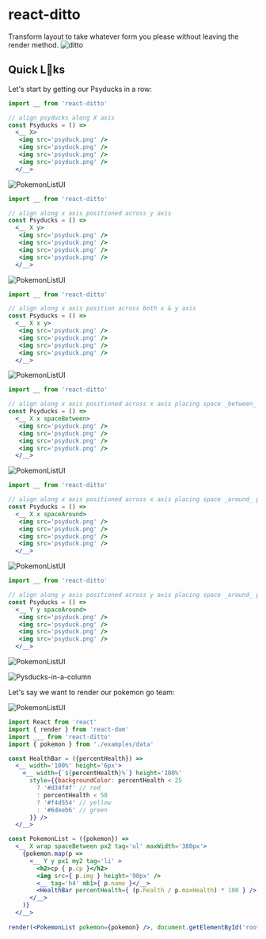 # react-ditto
Transform layout to take whatever form you please without leaving the render method.
![ditto](http://pokemonleedle.weebly.com/uploads/2/7/9/5/27952027/3465339_orig.gif)

## Quick L👀ks
Let's start by getting our Psyducks in a row:
```jsx
import __ from 'react-ditto'

// align psyducks along X axis
const Psyducks = () =>
  <__ X>
   <img src='psyduck.png' />
   <img src='psyduck.png' />
   <img src='psyduck.png' />
   <img src='psyduck.png' />
  </__>
```
![PokemonListUI](https://raw.githubusercontent.com/mikeyamadeo/react-ditto/master/assets/psyducks-in-a-row.jpg)

```jsx
import __ from 'react-ditto'

// align along x axis positioned across y axis
const Psyducks = () =>
  <__ X y>
   <img src='psyduck.png' />
   <img src='psyduck.png' />
   <img src='psyduck.png' />
   <img src='psyduck.png' />
  </__>
```
![PokemonListUI](https://raw.githubusercontent.com/mikeyamadeo/react-ditto/master/assets/psyducks-in-a-row-Xy.jpg)

```jsx
import __ from 'react-ditto'

// align along x axis position across both x & y axis
const Psyducks = () =>
  <__ X x y>
   <img src='psyduck.png' />
   <img src='psyduck.png' />
   <img src='psyduck.png' />
   <img src='psyduck.png' />
  </__>
```
![PokemonListUI](https://raw.githubusercontent.com/mikeyamadeo/react-ditto/master/assets/psyducks-in-a-row-Xxy.jpg)

```jsx
import __ from 'react-ditto'

// align along x axis positioned across x axis placing space _between_ psyducks
const Psyducks = () =>
  <__ X x spaceBetween>
   <img src='psyduck.png' />
   <img src='psyduck.png' />
   <img src='psyduck.png' />
   <img src='psyduck.png' />
  </__>
```
![PokemonListUI](https://raw.githubusercontent.com/mikeyamadeo/react-ditto/master/assets/psyducks-in-a-row-XxySpaceBetween.jpg)

```jsx
import __ from 'react-ditto'

// align along x axis positioned across x axis placing space _around_ psyducks
const Psyducks = () =>
  <__ X x spaceAround>
   <img src='psyduck.png' />
   <img src='psyduck.png' />
   <img src='psyduck.png' />
   <img src='psyduck.png' />
  </__>
```
![PokemonListUI](https://raw.githubusercontent.com/mikeyamadeo/react-ditto/master/assets/psyducks-in-a-row-XxySpaceAround.jpg)

```jsx
import __ from 'react-ditto'

// align along y axis positioned across y axis placing space _around_ psyducks
const Psyducks = () =>
  <__ Y y spaceAround>
   <img src='psyduck.png' />
   <img src='psyduck.png' />
   <img src='psyduck.png' />
   <img src='psyduck.png' />
  </__>
```
![PokemonListUI](https://raw.githubusercontent.com/mikeyamadeo/react-ditto/master/assets/psyducks-in-a-column.jpg)


![Pysducks-in-a-column](https://raw.githubusercontent.com/mikeyamadeo/react-ditto/master/assets/psyducks-in-a-column-YyWrap.jpg)

Let's say we want to render our pokemon go team:

![PokemonListUI](https://raw.githubusercontent.com/mikeyamadeo/react-ditto/master/assets/PokemonListUI.png)

```jsx
import React from 'react'
import { render } from 'react-dom'
import ___ from 'react-ditto'
import { pokemon } from './examples/data'

const HealthBar = ({percentHealth}) =>
  <__ width='100%' height='6px'>
    <__ width={`${percentHealth}%`} height='100%'
      style={{backgroundColor: percentHealth < 25
        ? '#d34f4f' // red
        : percentHealth < 50
        ? '#f4d554' // yellow
        : '#6deeb6' // green
      }} />
  </__>

const PokemonList = ({pokemon}) =>
  <__ X wrap spaceBetween px2 tag='ul' maxWidth='380px'>
    {pokemon.map(p =>
      <__ Y y px1 my2 tag='li' >
        <h2>cp { p.cp }</h2>
        <img src={ p.img } height='90px' />
        <__ tag='h4' mb1>{ p.name }</__>
        <HealthBar percentHealth={ (p.health / p.maxHealth) * 100 } />
      </__>
    )}
  </__>
  
render(<PokemonList pokemon={pokemon} />, document.getElementById('root'))
```
